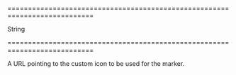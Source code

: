<!--**
/*-------------------------------------------
    Auto-generated file. Do not modify.
-------------------------------------------

**-->
===========================================================================
<!--type-->String<!--/type-->
===========================================================================

<!--shortDescription-->
A URL pointing to the custom icon to be used for the marker.
<!--/shortDescription-->

<!--fullDescription-->

<!--/fullDescription-->